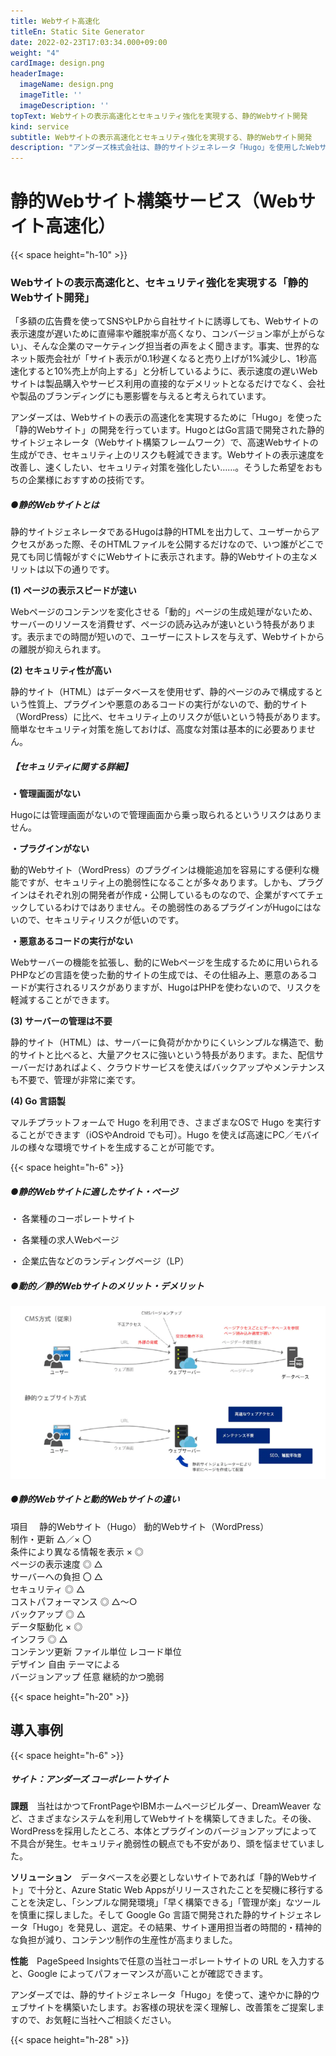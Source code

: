 ```yaml
---
title: Webサイト高速化
titleEn: Static Site Generator
date: 2022-02-23T17:03:34.000+09:00
weight: "4"
cardImage: design.png
headerImage:
  imageName: design.png
  imageTitle: ''
  imageDescription: ''
topText: Webサイトの表示高速化とセキュリティ強化を実現する、静的Webサイト開発
kind: service
subtitle: Webサイトの表示高速化とセキュリティ強化を実現する、静的Webサイト開発
description: "アンダーズ株式会社は、静的サイトジェネレータ「Hugo」を使用したWebサイト構築サービスをご提供しております。Webサイトの表示高速化と、セキュリティ強化を実現します。お客様の現状を深く理解し、改善策をご提案させていただきます。"
---
```

# **静的Webサイト構築サービス（Webサイト高速化）**

{{< space height="h-10" >}}

### Webサイトの表示高速化と、セキュリティ強化を実現する「静的Webサイト開発」

「多額の広告費を使ってSNSやLPから自社サイトに誘導しても、Webサイトの表示速度が遅いために直帰率や離脱率が高くなり、コンバージョン率が上がらない」、そんな企業のマーケティング担当者の声をよく聞きます。事実、世界的なネット販売会社が「サイト表示が0.1秒遅くなると売り上げが1%減少し、1秒高速化すると10%売上が向上する」と分析しているように、表示速度の遅いWebサイトは製品購入やサービス利用の直接的なデメリットとなるだけでなく、会社や製品のブランディングにも悪影響を与えると考えられています。

アンダーズは、Webサイトの表示の高速化を実現するために「Hugo」を使った「静的Webサイト」の開発を行っています。HugoとはGo言語で開発された静的サイトジェネレータ（Webサイト構築フレームワーク）で、高速Webサイトの生成ができ、セキュリティ上のリスクも軽減できます。Webサイトの表示速度を改善し、速くしたい、セキュリティ対策を強化したい……。そうした希望をおもちの企業様におすすめの技術です。

##### ●静的Webサイトとは

静的サイトジェネレータであるHugoは静的HTMLを出力して、ユーザーからアクセスがあった際、そのHTMLファイルを公開するだけなので、いつ誰がどこで見ても同じ情報がすぐにWebサイトに表示されます。静的Webサイトの主なメリットは以下の通りです。

**(1) ページの表示スピードが速い**

Webページのコンテンツを変化させる「動的」ページの生成処理がないため、サーバーのリソースを消費せず、ページの読み込みが速いという特長があります。表示までの時間が短いので、ユーザーにストレスを与えず、Webサイトからの離脱が抑えられます。

**(2) セキュリティ性が高い**

静的サイト（HTML）はデータベースを使用せず、静的ページのみで構成するという性質上、プラグインや悪意のあるコードの実行がないので、動的サイト（WordPress）に比べ、セキュリティ上のリスクが低いという特長があります。簡単なセキュリティ対策を施しておけば、高度な対策は基本的に必要ありません。

##### 【セキュリティに関する詳細】

**・管理画面がない**

Hugoには管理画面がないので管理画面から乗っ取られるというリスクはありません。

**・プラグインがない**

動的Webサイト（WordPress）のプラグインは機能追加を容易にする便利な機能ですが、セキュリティ上の脆弱性になることが多々あります。しかも、プラグインはそれぞれ別の開発者が作成・公開しているものなので、企業がすべてチェックしているわけではありません。その脆弱性のあるプラグインがHugoにはないので、セキュリティリスクが低いのです。

**・悪意あるコードの実行がない**

Webサーバーの機能を拡張し、動的にWebページを生成するために用いられるPHPなどの言語を使った動的サイトの生成では、その仕組み上、悪意のあるコードが実行されるリスクがありますが、HugoはPHPを使わないので、リスクを軽減することができます。

**(3) サーバーの管理は不要**

静的サイト（HTML）は、サーバーに負荷がかかりにくいシンプルな構造で、動的サイトと比べると、大量アクセスに強いという特長があります。また、配信サーバーだけあればよく、クラウドサービスを使えばバックアップやメンテナンスも不要で、管理が非常に楽です。

**(4) Go 言語製**

マルチプラットフォームで Hugo を利用でき、さまざまなOSで Hugo を実行することができます（iOSやAndroid でも可）。Hugo を使えば高速にPC／モバイルの様々な環境でサイトを生成することが可能です。

{{< space height="h-6" >}}

##### ●静的Webサイトに適したサイト・ページ

・ 各業種のコーポレートサイト

・ 各業種の求人Webページ

・ 企業広告などのランディングページ（LP）

##### ●動的／静的Webサイトのメリット・デメリット

![](/1.png "動的／静的Webサイトのメリット・デメリット")

##### ●静的Webサイトと動的Webサイトの違い

項目	　静的Webサイト（Hugo）	動的Webサイト（WordPress）<br> 制作・更新	△／×	〇 <br> 条件により異なる情報を表示	×	◎ <br> ページの表示速度	◎	△ <br> サーバーへの負担	〇	△ <br> セキュリティ	◎	△ <br> コストパフォーマンス	◎	△～○<br>  バックアップ	◎	△ <br> データ駆動化	×	◎ <br> インフラ	◎	△ <br> コンテンツ更新	ファイル単位	レコード単位 <br> デザイン	自由	テーマによる <br> バージョンアップ	任意	継続的かつ脆弱

{{< space height="h-20" >}}

## 導入事例

{{< space height="h-6" >}}

##### **サイト：アンダーズ コーポレートサイト**

**課題**　当社はかつてFrontPageやIBMホームページビルダー、DreamWeaver など、さまざまなシステムを利用してWebサイトを構築してきました。その後、WordPressを採用したところ、本体とプラグインのバージョンアップによって不具合が発生。セキュリティ脆弱性の観点でも不安があり、頭を悩ませていました。

**ソリューション**　データベースを必要としないサイトであれば「静的Webサイト」で十分と、Azure Static Web Appsがリリースされたことを契機に移行することを決定し、「シンプルな開発環境」「早く構築できる」「管理が楽」なツールを慎重に探しました。そして Google Go 言語で開発された静的サイトジェネレータ「Hugo」を発見し、選定。その結果、サイト運用担当者の時間的・精神的な負担が減り、コンテンツ制作の生産性が高まりました。

**性能**　PageSpeed Insightsで任意の当社コーポレートサイトの URL を入力すると、Google によってパフォーマンスが高いことが確認できます。

アンダーズでは、静的サイトジェネレータ「Hugo」を使って、速やかに静的ウェブサイトを構築いたします。お客様の現状を深く理解し、改善策をご提案しますので、お気軽に当社へご相談ください。

{{< space height="h-28" >}}